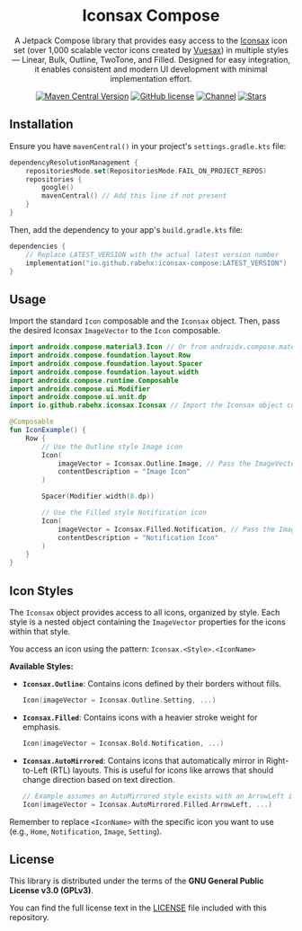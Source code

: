 <h1 align="center">Iconsax Compose</h1>

<p align="center">
  A Jetpack Compose library that provides easy access to the <a href="https://iconsax.dev/" target="_blank">Iconsax</a> icon set (over 1,000 scalable vector icons created by <a href="https://vuesax.com/" target="_blank">Vuesax</a>) in multiple styles — Linear, Bulk, Outline, TwoTone, and Filled. Designed for easy integration, it enables consistent and modern UI development with minimal implementation effort.
</p>

<p align="center">
  <a href="https://central.sonatype.com/artifact/io.github.rabehx/iconsax-compose"><img src="https://img.shields.io/maven-central/v/io.github.rabehx/iconsax-compose?label=MavenCentral&logo=sonatype" alt="Maven Central Version"></a>
  <a href="https://github.com/RabehX/iconsax-compose/blob/master/LICENSE"><img src="https://img.shields.io/github/license/rabehx/iconsax-compose?label=License&logo=gnu" alt="GitHub license"></a>
  <a href="https://t.me/RabehX"><img src="https://img.shields.io/badge/Telegram-Channel-blue.svg?logo=telegram" alt="Channel"></a>
  <a href="https://github.com/RabahX"><img src="https://img.shields.io/github/stars/RabahX/iconsax-compose?label=Stars&logo=github" alt="Stars"></a>
</p>

## Installation

Ensure you have `mavenCentral()` in your project's `settings.gradle.kts` file:

```kotlin
dependencyResolutionManagement {
    repositoriesMode.set(RepositoriesMode.FAIL_ON_PROJECT_REPOS)
    repositories {
        google()
        mavenCentral() // Add this line if not present
    }
}
```

Then, add the dependency to your app's `build.gradle.kts` file:

```kotlin
dependencies {
    // Replace LATEST_VERSION with the actual latest version number
    implementation("io.github.rabehx:iconsax-compose:LATEST_VERSION")
}
```

## Usage

Import the standard `Icon` composable and the `Iconsax` object. Then, pass the desired Iconsax `ImageVector` to the `Icon` composable.

```kotlin
import androidx.compose.material3.Icon // Or from androidx.compose.material.Icon
import androidx.compose.foundation.layout.Row
import androidx.compose.foundation.layout.Spacer
import androidx.compose.foundation.layout.width
import androidx.compose.runtime.Composable
import androidx.compose.ui.Modifier
import androidx.compose.ui.unit.dp
import io.github.rabehx.iconsax.Iconsax // Import the Iconsax object containing ImageVectors

@Composable
fun IconExample() {
    Row {
        // Use the Outline style Image icon
        Icon(
            imageVector = Iconsax.Outline.Image, // Pass the ImageVector
            contentDescription = "Image Icon"
        )

        Spacer(Modifier.width(8.dp))

        // Use the Filled style Notification icon
        Icon(
            imageVector = Iconsax.Filled.Notification, // Pass the ImageVector
            contentDescription = "Notification Icon"
        )
    }
}
```

## Icon Styles

The `Iconsax` object provides access to all icons, organized by style. Each style is a nested object containing the `ImageVector` properties for the icons within that style.

You access an icon using the pattern: `Iconsax.<Style>.<IconName>`

**Available Styles:**

*   **`Iconsax.Outline`**: Contains icons defined by their borders without fills.

    ```kotlin
    Icon(imageVector = Iconsax.Outline.Setting, ...)
    ```
    
*   **`Iconsax.Filled`**: Contains icons with a heavier stroke weight for emphasis.

    ```kotlin
    Icon(imageVector = Iconsax.Bold.Notification, ...)
    ```

*   **`Iconsax.AutoMirrored`**: Contains icons that automatically mirror in Right-to-Left (RTL) layouts. This is useful for icons like arrows that should change direction based on text direction.
    ```kotlin
    // Example assumes an AutoMirrored style exists with an ArrowLeft icon
    Icon(imageVector = Iconsax.AutoMirrored.Filled.ArrowLeft, ...)
    ```
    
Remember to replace `<IconName>` with the specific icon you want to use (e.g., `Home`, `Notification`, `Image`, `Setting`).

## License

This library is distributed under the terms of the **GNU General Public License v3.0 (GPLv3)**.

You can find the full license text in the [LICENSE](LICENSE) file included with this repository.
